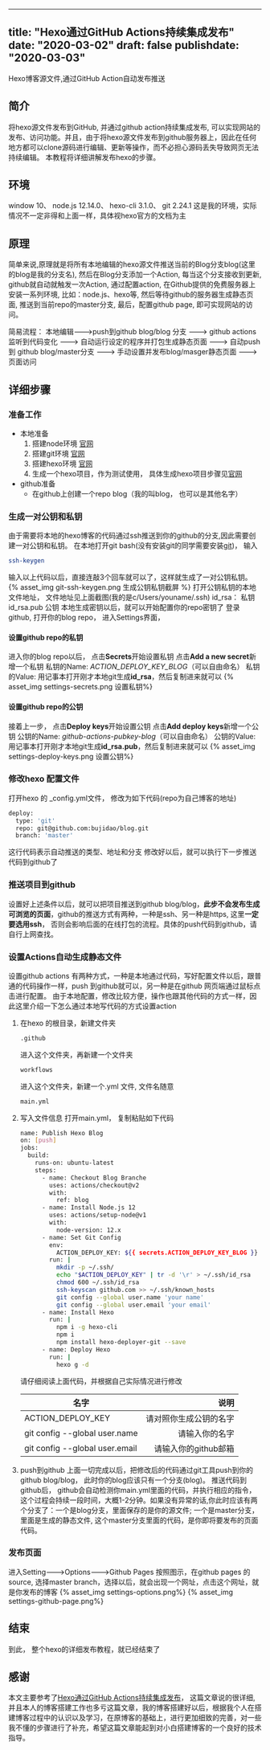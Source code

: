 
---
title: "Hexo通过GitHub Actions持续集成发布"
date: "2020-03-02"
draft: false
publishdate: "2020-03-03"
---

Hexo博客源文件,通过GitHub Action自动发布推送
## 简介

将hexo源文件发布到GitHub, 并通过github action持续集成发布, 可以实现网站的发布、访问功能。并且，由于将hexo源文件发布到github服务器上，因此在任何地方都可以clone源码进行编辑、更新等操作，而不必担心源码丢失导致网页无法持续编辑。
本教程将详细讲解发布hexo的步骤。

## 环境
window 10、 node.js 12.14.0、 hexo-cli 3.1.0、 git 2.24.1
这是我的环境，实际情况不一定非得和上面一样，具体视hexo官方的文档为主

## 原理

简单来说,原理就是将所有本地编辑的hexo源文件推送当前的Blog分支blog(这里的blog是我的分支名), 然后在Blog分支添加一个Action, 每当这个分支接收到更新, github就自动就触发一次Action, 通过配置action, 在Github提供的免费服务器上安装一系列环境, 比如：node.js、hexo等, 然后等待github的服务器生成静态页面, 推送到当前repo的master分支, 最后，配置github page, 即可实现网站的访问。

简易流程：
本地编辑--->push到github blog/blog 分支 ---> github actions监听到代码变化 ---> 自动运行设定的程序并打包生成静态页面 ---> 自动push到 github blog/master分支 ---> 手动设置并发布blog/masger静态页面 ---> 页面访问

## 详细步骤
### 准备工作
* 本地准备
  1. 搭建node环境 [官网](https://nodejs.org/en/)
  2. 搭建git环境 [官网](https://git-scm.com/)
  3. 搭建hexo环境 [官网](https://hexo.io/zh-cn/index.html)
  4. 生成一个hexo项目，作为测试使用， 具体生成hexo项目步骤见[官网](https://hexo.io/zh-cn/index.html)
* github准备
  * 在github上创建一个repo blog（我的叫blog， 也可以是其他名字）

### 生成一对公钥和私钥

由于需要将本地的hexo博客的代码通过ssh推送到你的github的分支,因此需要创建一对公钥和私钥。 
在本地打开git bash(没有安装git的同学需要安装[git](https://git-scm.com/))， 输入
``` bash
ssh-keygen
```
输入以上代码以后，直接连敲3个回车就可以了，这样就生成了一对公钥私钥。
{% asset_img git-ssh-keygen.png 生成公钥私钥截屏 %}
打开公钥私钥的本地文件地址， 文件地址见上面截图(我的是c/Users/youname/.ssh)
id_rsa：    私钥
id_rsa.pub  公钥
本地生成密钥以后，就可以开始配置你的repo密钥了
登录github, 打开你的blog repo， 进入Settings界面，

#### 设置github repo的私钥
进入你的blog repo以后， 点击**Secrets**开始设置私钥
点击**Add a new secret**新增一个私钥
私钥的Name:  *ACTION_DEPLOY_KEY_BLOG*（可以自由命名）
私钥的Value: 用记事本打开刚才本地git生成**id_rsa**，然后复制进来就可以
{% asset_img settings-secrets.png 设置私钥%}

#### 设置github repo的公钥
接着上一步， 点击**Deploy keys**开始设置公钥
点击**Add deploy keys**新增一个公钥
公钥的Name:  *github-actions-pubkey-blog*（可以自由命名）
公钥的Value: 用记事本打开刚才本地git生成**id_rsa.pub**，然后复制进来就可以
{% asset_img settings-deploy-keys.png 设置公钥%}

### 修改hexo 配置文件
打开hexo 的 _config.yml文件， 修改为如下代码(repo为自己博客的地址)
``` bash
deploy:
  type: 'git'
  repo: git@github.com:bujidao/blog.git
  branch: 'master'
```
这行代码表示自动推送的类型、地址和分支
修改好以后，就可以执行下一步推送代码到github了

### 推送项目到github

设置好上述条件以后，就可以把项目推送到github blog/blog，**此步不会发布生成可浏览的页面**，github的推送方式有两种，一种是ssh、另一种是https, 这里**一定要选用ssh**， 否则会影响后面的在线打包的流程。具体的push代码到github，请自行上网查找。

### 设置Actions自动生成静态文件
设置github actions 有两种方式，一种是本地通过代码，写好配置文件以后，跟普通的代码操作一样，push 到github就可以，另一种是在github 网页端通过鼠标点击进行配置。
由于本地配置，修改比较方便，操作也跟其他代码的方式一样，因此这里介绍一下怎么通过本地写代码的方式设置action

1. 在hexo 的根目录，新建文件夹
    ``` bash
    .github
    ```
    进入这个文件夹，再新建一个文件夹
    ``` bash
    workflows
    ```
    进入这个文件夹，新建一个.yml 文件, 文件名随意
    ``` bash
    main.yml
    ```
2. 写入文件信息
    打开main.yml， 复制粘贴如下代码
    ``` bash
    name: Publish Hexo Blog
    on: [push]
    jobs:
      build:
        runs-on: ubuntu-latest
        steps:
          - name: Checkout Blog Branche
            uses: actions/checkout@v2
            with: 
              ref: blog
          - name: Install Node.js 12
            uses: actions/setup-node@v1
            with:
              node-version: 12.x
          - name: Set Git Config
            env:
              ACTION_DEPLOY_KEY: ${{ secrets.ACTION_DEPLOY_KEY_BLOG }}
            run: |
              mkdir -p ~/.ssh/
              echo "$ACTION_DEPLOY_KEY" | tr -d '\r' > ~/.ssh/id_rsa
              chmod 600 ~/.ssh/id_rsa
              ssh-keyscan github.com >> ~/.ssh/known_hosts
              git config --global user.name 'your name'
              git config --global user.email 'your email'
          - name: Install Hexo
            run: |
              npm i -g hexo-cli 
              npm i
              npm install hexo-deployer-git --save
          - name: Deploy Hexo
            run: |
              hexo g -d
    ```
    请仔细阅读上面代码，并根据自己实际情况进行修改

    | 名字                            | 说明           |
    | -------------                   | -------------:|
    | ACTION_DEPLOY_KEY               | 请对照你生成公钥的名字 |
    | git config --global user.name   | 请输入你的名字 |
    | git config --global user.email  | 请输入你的github邮箱 |

3. push到github
  上面一切完成以后，把修改后的代码通过git工具push到你的github blog/blog， 此时你的blog应该只有一个分支(blog)。
  推送代码到github后， github会自动检测你main.yml里面的代码，并执行相应的指令， 这个过程会持续一段时间，大概1-2分钟。如果没有异常的话,你此时应该有两个分支了：一个是blog分支，里面保存的是你的源文件; 一个是master分支，里面是生成的静态文件, 这个master分支里面的代码，是你即将要发布的页面代码。

### 发布页面
  进入Setting--->Options--->Github Pages 按照图示，在github pages 的source, 选择master branch，选择以后，就会出现一个网址，点击这个网址，就是你发布的博客
  {% asset_img settings-options.png%}
  {% asset_img settings-github-page.png%}

## 结束
到此， 整个hexo的详细发布教程，就已经结束了

## 感谢
本文主要参考了[Hexo通过GitHub Actions持续集成发布](https://jiayaoo3o.github.io/2019/12/21/Hexo%E9%80%9A%E8%BF%87GitHubActions%E6%8C%81%E7%BB%AD%E9%9B%86%E6%88%90%E5%8F%91%E5%B8%83/)， 这篇文章说的很详细, 并且本人的博客搭建工作也多亏这篇文章，我的博客搭建好以后，根据我个人在搭建博客过程中的认识以及学习，在原博客的基础上，进行更加细致的完善，对一些我不懂的步骤进行了补充，希望这篇文章能起到对小白搭建博客的一个良好的技术指导。

